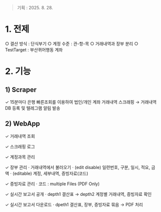 > 기획 : 2025. 8. 28.


# 1. 전제
○ 결산 방식 : 단식부기
○ 계정 수준 : 관-항-목
○ 거래내역과 장부 분리
○ TestTarget : 부산퀴어행동 계좌

# 2. 기능

## 1) Scraper

✓ 15분마다 은행 빠른조회를 이용하여 법인/개인 계좌 거래내역 스크래핑 → 거래내역 DB 등록 및 텔레그램 알림 발송

## 2) WebApp

✓ 거래내역 조회

✓ 스크래핑 로그

✓ 계정과목 관리

✓ 장부 관리
· 거래내역에서 불러오기
· (edit disable) 일련번호, 구분, 일시, 적요, 금액
· (editable) 계정, 세부내역, 증빙자료(코드) 

✓ 증빙자료 관리
· 코드 : multiple Files (PDF Only)

✓ 실시간 보고서 공개
· depth1 결산표 → depth2 계정별 거래내역, 증빙자료 확인

✓ 실시간 보고서 다운로드
· dpeth1 결산표, 장부, 증빙자료 묶음 → PDF 처리
